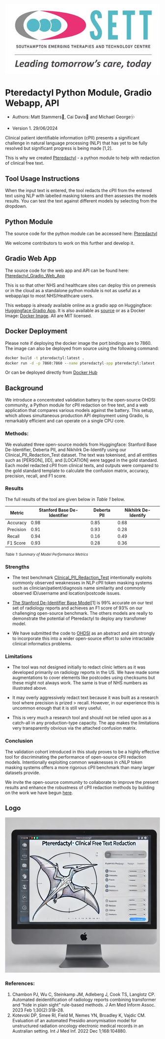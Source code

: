 <p align="center">
  <img src="./src/pteredactyl_webapp/assets/img/SETT_Logo.jpg" alt="SETT Logo" />
</p>

# Pteredactyl Python Module, Gradio Webapp, API

- Authors: Matt Stammers🧪, Cai Davis🥼 and Michael George🩺

- Version 1. 29/06/2024

Clinical patient identifiable information (cPII) presents a significant challenge in natural language processing (NLP) that has yet to be fully resolved but significant progress is being made [1,2].

This is why we created [Pteredactyl](https://pypi.org/project/pteredactyl/) - a python module to help with redaction of clinical free text.

## Tool Usage Instructions

When the input text is entered, the tool redacts the cPII from the entered text using NLP with labelled masking tokens and then assesses the models results. You can test the text against different models by selecting from the dropdown.

## Python Module

The source code for the python module can be accessed here: [Pteredactyl](https://github.com/MattStammers/Pteredactyl/tree/main/src/pteredactyl)

We welcome contributors to work on this further and develop it.

## Gradio Web App

The source code for the web app and API can be found here: [Pteredactyl_Gradio_Web_App](https://github.com/MattStammers/Pteredactyl/tree/main/src/pteredactyl_webapp)

This is so that other NHS and healthcare sites can deploy this on premesis or in the cloud as a standalone python module is not as useful as a webapp/api to most NHS/Healthcare users.

This webapp is already available online as a gradio app on Huggingface: [Huggingface Gradio App](https://huggingface.co/spaces/MattStammers/pteredactyl_PII). It is also available as [source](https://github.com/SETT-Centre-Data-and-AI/PteRedactyl) or as a Docker Image: [Docker Image](https://registry.hub.docker.com/r/mattstammers/pteredactyl). All are MIT licensed.

## Docker Deployment

Please note if deploying the docker image the port bindings are to 7860. The image can also be deployed from source using the following command:

```bat
docker build -t pteredactyl:latest .
docker run -d -p 7860:7860 --name pteredactyl-app pteredactyl:latest
```

Or can be deployed directly from [Docker Hub](https://registry.hub.docker.com/r/mattstammers/pteredactyl)

## Background

We introduce a concentrated validation battery to the open-source OHDSI community, a Python module for cPII redaction on free text, and a web application that compares various models against the battery. This setup, which allows simultaneous production API deployment using  Gradio, is remarkably efficient and can operate on a single CPU core.

### Methods:

We evaluated three open-source models from Huggingface: Stanford Base De-Identifier, Deberta PII, and Nikhilrk De-Identify using our Clinical_PII_Redaction_Test dataset. The text was tokenised, and all entities such as [PERSON], [ID], and [LOCATION] were tagged in the gold standard. Each model redacted cPII from clinical texts, and outputs were compared to the gold standard template to calculate the confusion matrix, accuracy, precision, recall, and F1 score.

### Results

The full results of the tool are given below in <i>Table 1</i> below.

| Metric     | Stanford Base De-Identifier | Deberta PII | Nikhilrk De-Identify |
|------------|-----------------------------|-------------|----------------------|
| Accuracy   | 0.98                        | 0.85        | 0.68                 |
| Precision  | 0.91                        | 0.93        | 0.28                 |
| Recall     | 0.94                        | 0.16        | 0.49                 |
| F1 Score   | 0.93                        | 0.28        | 0.36                 |

<small><i>Table 1: Summary of Model Performance Metrics</i></small>

### Strengths
- The test benchmark [Clinical_PII_Redaction_Test](https://huggingface.co/datasets/MattStammers/Clinical_PII_Redaction_Test) intentionally exploits commonly observed weaknesses in NLP cPII token masking systems such as clinician/patient/diagnosis name similarity and commonly observed ID/username and location/postcode issues.

- [The Stanford De-Identifier Base Model](https://huggingface.co/StanfordAIMI/stanford-deidentifier-base)[1] is 99% accurate on our test set of radiology reports and achieves an F1 score of 93% on our challenging open-source benchmark. The others models are really to demonstrate the potential of Pteredactyl to deploy any transfomer model.

- We have submitted the code to [OHDSI](https://www.ohdsi.org/) as an abstract and aim strongly to incorporate this into a wider open-source effort to solve intractable clinical informatics problems.

### Limitations
- The tool was not designed initially to redact clinic letters as it was developed primarily on radiology reports in the US. We have made some augmentations to cover elements like postcodes using checksums but these might not always work. The same is true of NHS numbers as illustrated above.

- It may overly aggressively redact text because it was built as a research tool where precision is prized > recall. However, in our experience this is uncommon enough that it is still very useful.

- This is very much a research tool and should not be relied upon as a catch-all in any production-type capacity. The app makes the limitations very transparently obvious via the attached confusion matrix.

### Conclusion
The validation cohort introduced in this study proves to be a highly effective tool for discriminating the performance of open-source cPII redaction models. Intentionally exploiting common weaknesses in cNLP token masking systems offers a more rigorous cPII benchmark than many larger datasets provide.

We invite the open-source community to collaborate to improve the present results and enhance the robustness of cPII redaction methods by building on the work we have begun [here](https://github.com/SETT-Centre-Data-and-AI/PteRedactyl).

## Logo

<p align="center">
  <img src="./src/pteredactyl_webapp/assets/img/Pteredactyl_Logo.jpg" alt="SETT Logo" />
</p>


### References:
1. Chambon PJ, Wu C, Steinkamp JM, Adleberg J, Cook TS, Langlotz CP. Automated deidentification of radiology reports combining transformer and “hide in plain sight” rule-based methods. J Am Med Inform Assoc. 2023 Feb 1;30(2):318–28.
2. Kotevski DP, Smee RI, Field M, Nemes YN, Broadley K, Vajdic CM. Evaluation of an automated Presidio anonymisation model for unstructured radiation oncology electronic medical records in an Australian setting. Int J Med Inf. 2022 Dec 1;168:104880.
